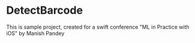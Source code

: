 # DetectBarcode
This is sample project, created for a swift conference "ML in Practice with iOS" by Manish Pandey
